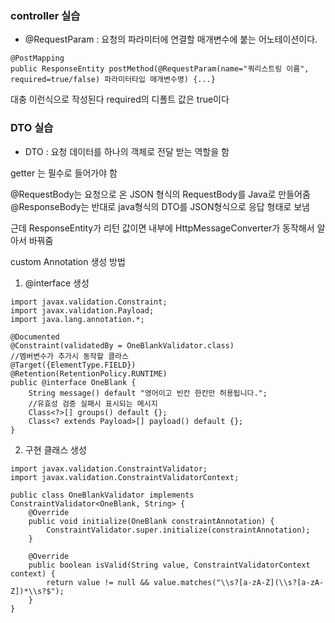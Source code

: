 ### controller 실습

* @RequestParam : 요청의 파라미터에 연결할 매개변수에 붙는 어노테이션이다.


```
@PostMapping
public ResponseEntity postMethod(@RequestParam(name="쿼리스트링 이름", required=true/false) 파라미터타입 매개변수명) {...}
```

대충 이런식으로 작성된다
required의 디폴트 값은 true이다


### DTO 실습

* DTO : 요청 데이터를 하나의 객체로 전달 받는 역할을 함

getter 는 필수로 들어가야 함

@RequestBody는 요청으로 온 JSON 형식의 RequestBody를 Java로 만들어줌
@ResponseBody는 반대로 java형식의 DTO를 JSON형식으로 응답 형태로 보냄
   
근데 ResponseEntity가 리턴 값이면 내부에 HttpMessageConverter가 동작해서 알아서 바꿔줌


custom Annotation 생성 방법

1. @interface 생성
```
import javax.validation.Constraint;
import javax.validation.Payload;
import java.lang.annotation.*;

@Documented
@Constraint(validatedBy = OneBlankValidator.class)
//멤버변수가 추가시 동작할 클라스
@Target({ElementType.FIELD})
@Retention(RetentionPolicy.RUNTIME)
public @interface OneBlank {
    String message() default "영어이고 빈칸 한칸만 허용됩니다.";
    //유효성 검증 실패시 표시되는 메시지
    Class<?>[] groups() default {};
    Class<? extends Payload>[] payload() default {};
}
```
2. 구현 클래스 생성
```
import javax.validation.ConstraintValidator;
import javax.validation.ConstraintValidatorContext;

public class OneBlankValidator implements ConstraintValidator<OneBlank, String> {
    @Override
    public void initialize(OneBlank constraintAnnotation) {
        ConstraintValidator.super.initialize(constraintAnnotation);
    }

    @Override
    public boolean isValid(String value, ConstraintValidatorContext context) {
        return value != null && value.matches("\\s?[a-zA-Z](\\s?[a-zA-Z])*\\s?$");
    }
}
```
